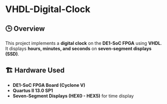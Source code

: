 # VHDL-Digital-Clock

## 🕒 Overview
This project implements a **digital clock** on the **DE1-SoC FPGA** using **VHDL**.  
It displays **hours, minutes, and seconds** on **seven-segment displays (SSD)**.

## 🏗️ Hardware Used
- **DE1-SoC FPGA Board (Cyclone V)**
- **Quartus II 13.0 SP1**
- **Seven-Segment Displays (HEX0 - HEX5)** for time display

